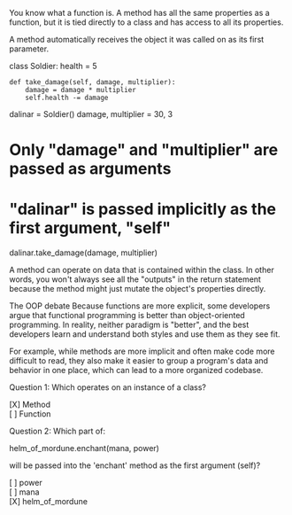 You know what a function is. A method has all the same properties as a function, but it is tied directly to a class and has access to all its properties.

A method automatically receives the object it was called on as its first parameter.

class Soldier:
    health = 5

    def take_damage(self, damage, multiplier):
        damage = damage * multiplier
        self.health -= damage

dalinar = Soldier()
damage, multiplier = 30, 3

# Only "damage" and "multiplier" are passed as arguments
# "dalinar" is passed implicitly as the first argument, "self"
dalinar.take_damage(damage, multiplier)

A method can operate on data that is contained within the class. In other words, you won't always see all the "outputs" in the return statement because the method might just mutate the object's properties directly.

The OOP debate
Because functions are more explicit, some developers argue that functional programming is better than object-oriented programming. In reality, neither paradigm is "better", and the best developers learn and understand both styles and use them as they see fit.

For example, while methods are more implicit and often make code more difficult to read, they also make it easier to group a program's data and behavior in one place, which can lead to a more organized codebase.


Question 1: Which operates on an instance of a class?   

[X] Method   
[ ] Function   


Question 2: Which part of:   

helm_of_mordune.enchant(mana, power)   

will be passed into the 'enchant' method as the first argument (self)?   

[ ] power   
[ ] mana   
[X] helm_of_mordune   
